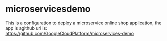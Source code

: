 # microservicesdemo
This is a configuration to deploy a microservice online shop application, the app is agithub url is:
https://github.com/GoogleCloudPlatform/microservices-demo
